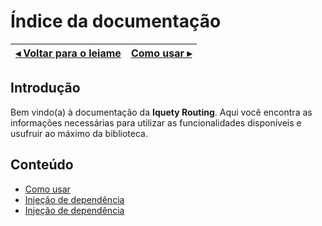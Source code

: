 # Índice da documentação

[◂ Voltar para o leiame](leiame.md) | [Como usar ▸](01-como-usar.md)
-- | --

## Introdução

Bem vindo(a) à documentação da **Iquety Routing**. Aqui você encontra as informações necessárias para utilizar as funcionalidades disponíveis e usufruir ao máximo da biblioteca.

## Conteúdo

- [Como usar](01-como-usar.md)
- [Injeção de dependência](02-roteador.md)
- [Injeção de dependência](03-rota.md)
